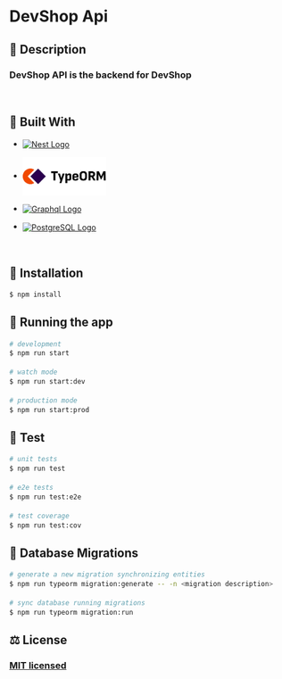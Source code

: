 # DevShop Api

## 🔹 Description

### DevShop API is the backend for DevShop

</br>

## 🔹 Built With

- [<img src="https://nestjs.com/img/logo_text.svg" width="150" align="center" alt="Nest Logo" />](https://github.com/nestjs/nest)

- [<img src="https://github.com/typeorm/typeorm/raw/master/resources/logo_big.png" width="150px" align="center" alt="typeorm logo"></img>](https://typeorm.io/#/)

- [<img src="https://camo.githubusercontent.com/1bf20c3280e1ffe2c2d28e8bab1e080fa211733a8844ee7f562ec9494611b3e5/68747470733a2f2f75706c6f61642e77696b696d656469612e6f72672f77696b6970656469612f636f6d6d6f6e732f7468756d622f312f31372f4772617068514c5f4c6f676f2e7376672f3132303070782d4772617068514c5f4c6f676f2e7376672e706e67" width="80" align="center" alt="Graphql Logo" />](https://graphql.org/)

- [<img src="https://upload.wikimedia.org/wikipedia/commons/thumb/2/29/Postgresql_elephant.svg/1200px-Postgresql_elephant.svg.png" width="80" align="center" alt="PostgreSQL Logo" />](https://www.postgresql.org/)

</br>

## 🔹 Installation

```bash
$ npm install
```

## 🔹 Running the app

```bash
# development
$ npm run start

# watch mode
$ npm run start:dev

# production mode
$ npm run start:prod
```

## 🔹 Test

```bash
# unit tests
$ npm run test

# e2e tests
$ npm run test:e2e

# test coverage
$ npm run test:cov
```

## 🔹 Database Migrations

```bash
# generate a new migration synchronizing entities
$ npm run typeorm migration:generate -- -n <migration description>

# sync database running migrations
$ npm run typeorm migration:run
```

## ⚖️ License

### [MIT licensed](LICENSE)
